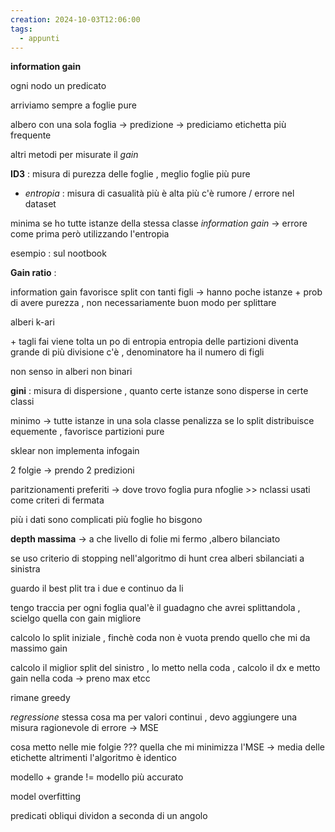 ```yaml
---
creation: 2024-10-03T12:06:00
tags:
  - appunti
---
```

**information gain**

ogni nodo un predicato

arriviamo sempre a foglie pure

albero con una sola foglia -> predizione -> prediciamo etichetta più frequente

altri metodi per misurate il *gain* 

**ID3** : misura di purezza delle foglie , meglio foglie più pure 

+ *entropia* : misura di casualità più è alta più c'è rumore / errore nel dataset

minima se ho tutte istanze della stessa classe 
*information gain* -> errore come prima però utilizzando l'entropia

esempio : sul nootbook

**Gain ratio** : 

information gain favorisce split con tanti figli -> hanno poche istanze + prob di avere purezza , non necessariamente buon modo per splittare

alberi k-ari 

\+ tagli fai viene tolta un po di entropia
entropia delle partizioni diventa grande di più divisione c'è , denominatore ha il numero di figli

non senso in alberi non binari

**gini** : misura di dispersione , quanto certe istanze sono disperse in certe classi 

minimo -> tutte istanze in una sola classe 
penalizza se lo split distribuisce equemente , favorisce partizioni pure 

sklear non implementa infogain

2 folgie -> prendo 2 predizioni

paritzionamenti preferiti -> dove trovo foglia pura 
nfoglie >> nclassi 
usati come criteri di fermata

più i dati sono complicati più foglie ho bisgono

**depth massima** -> a che livello di folie mi fermo ,albero bilanciato

se uso criterio di stopping nell'algoritmo di hunt crea alberi sbilanciati a sinistra 

guardo il best plit tra i due e continuo da li 

tengo traccia per ogni foglia qual'è il guadagno che avrei splittandola , scielgo quella con gain migliore 

calcolo lo split iniziale , finchè coda non è vuota prendo quello che mi da massimo gain

calcolo il miglior split del sinistro , lo metto nella coda , calcolo il dx e metto gain nella coda -> preno max etcc

rimane greedy

*regressione* stessa cosa ma per valori continui , devo aggiungere una misura ragionevole di errore -> MSE 

cosa metto nelle mie folgie ??? 
quella che mi minimizza l'MSE -> media delle etichette
altrimenti l'algoritmo è identico

modello + grande != modello più accurato

model overfitting

predicati obliqui dividon a seconda di un angolo

